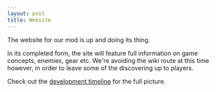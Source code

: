 ```yaml
---
layout: post
title: Website
---
```

The website for our mod is up and doing its thing.

In its completed form, the site will feature full information on game concepts, enemies, gear etc. We're avoiding the wiki route at this time however, in order to leave some of the discovering up to players.

Check out the [development timeline](/development/timeline) for the full picture.
